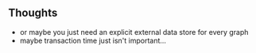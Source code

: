 
## Thoughts

- or maybe you just need an explicit external data store for every graph
- maybe transaction time just isn't important... 

